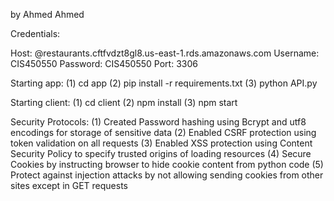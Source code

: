 by Ahmed Ahmed

Credentials:

Host: @restaurants.cftfvdzt8gl8.us-east-1.rds.amazonaws.com
Username: CIS450550
Password: CIS450550
Port: 3306

Starting app:
(1) cd app
(2) pip install -r requirements.txt
(3) python API.py

Starting client:
(1) cd client
(2) npm install 
(3) npm start 

Security Protocols:
(1) Created Password hashing using Bcrypt and utf8 encodings for storage of sensitive data 
(2) Enabled CSRF protection using token validation on all requests 
(3) Enabled XSS protection using Content Security Policy to specify trusted origins of loading resources
(4) Secure Cookies by instructing browser to hide cookie content from python code 
(5) Protect against injection attacks by not allowing sending cookies from other sites except in GET requests
